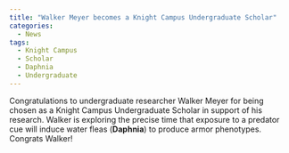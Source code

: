 ```yaml
---
title: "Walker Meyer becomes a Knight Campus Undergraduate Scholar"
categories:
  - News
tags:
  - Knight Campus
  - Scholar
  - Daphnia
  - Undergraduate
---
```


Congratulations to undergraduate researcher Walker Meyer for being chosen as a Knight Campus Undergraduate Scholar in support of his research. Walker is exploring the precise time that exposure to a predator cue will induce water fleas (__Daphnia__) to produce armor phenotypes. Congrats Walker!
